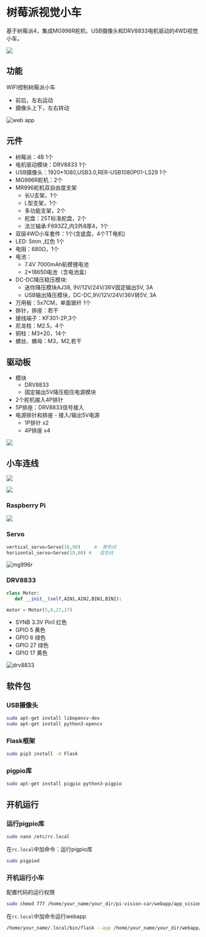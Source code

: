 # 树莓派视觉小车

基于树莓派4，集成MG996R舵机、USB摄像头和DRV8833电机驱动的4WD视觉小车。

![](img/real_car_front.jpg)

## 功能

WIFI控制树莓派小车
* 前后，左右运动
* 摄像头上下，左右转动

![web app](img/web_app.jpg)

## 元件

* 树莓派：4B 1个
* 电机驱动模块：DRV8833 1个
* USB摄像头：1920*1080,USB3.0,RER-USB1080P01-LS29 1个 
* MG996R舵机：2个
* MR996舵机双自由度支架
  * 长U支架，1个
  * L型支架，1个
  * 多功能支架，2个
  * 舵盘：25T标准舵盘，2个
  * 法兰轴承:F693ZZ,内3外8厚4，1个
* 双层4WD小车套件：1个(含底盘，4个TT电机)
* LED: 5mm ,红色 1个
* 电阻：680Ω，1个
* 电池：
  * 7.4V 7000mAh航模锂电池
  * 2*18650电池（含电池盒）
* DC-DC降压稳压模块:
  * 迷你降压模块AJ38, 9V/12V/24V/36V固定输出5V, 3A
  * USB输出降压模块，DC-DC,9V/12V/24V/36V转5V, 3A
* 万用板：5x7CM，单面玻纤 1个
* 排针，排座：若干
* 接线端子：KF301-2P,3个
* 尼龙柱：M2.5，4个
* 铜柱：M3*20，14个
* 螺丝、螺母：M3，M2,若干

## 驱动板

* 模块
  * DRV8833
  * 固定输出5V降压稳压电源模块
* 2个舵机接入4P排针
* 5P排座：DRV8833信号接入 
* 电源排针和排座 - 接入/输出5V电源
  * 1P排针 x2
  * 4P排座 x4

![](img/driver_board.jpg)

## 小车连线

![](img/linked_lines_dual_powers_simple.jpg)

![](img/real_car_board.jpg)

### Raspberry Pi

![](img/GPIO-Pinout-Diagram.png)

### Servo

```python
vertical_servo=Servo(18,90)     #  黄色线
horizontal_servo=Servo(19,80) #   蓝色线
```
![mg996r](img/mg996r.jpg)

### DRV8833

```python
class Motor:
   def __init__(self,AIN1,AIN2,BIN1,BIN2):

motor = Motor(5,6,27,17)
```

* SYNB 3.3V Pin1  红色
* GPIO 5  黄色
* GPIO 6  绿色
* GPIO 27 绿色
* GPIO 17 黄色

![drv8833](img/drv8833_pinout.jpg)

## 软件包

### USB摄像头
```bash
sudo apt-get install libopencv-dev
sudo apt-get install python3-opencv
```
### Flask框架
```bash
sudo pip3 install -U Flask
```
### pigpio库
```bash
sudo apt-get install pigpio python3-pigpio
```

## 开机运行

### 运行pigpio库

```bash
sudo nano /etc/rc.local
```
在`rc.local`中加命令：运行pigpio库

```bash
sudo pigpiod
```

### 开机运行小车

配置代码的运行权限

```bash
sudo chmod 777 /home/your_name/your_dir/pi-vision-car/webapp/app_vision_car.py 
```
在`rc.local`中加命令运行webapp

```bash
/home/your_name/.local/bin/flask --app /home/your_name/your_dir/webapp/app_vison_car run --host=0.0.0.0 &
```